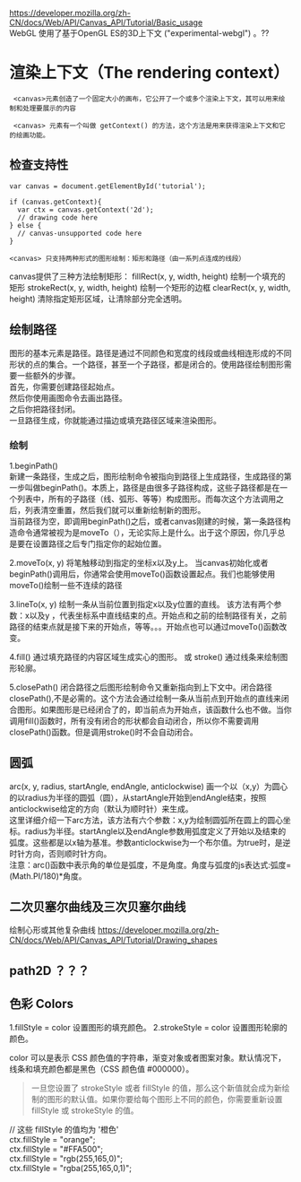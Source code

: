 https://developer.mozilla.org/zh-CN/docs/Web/API/Canvas_API/Tutorial/Basic_usage  
 WebGL 使用了基于OpenGL ES的3D上下文  ("experimental-webgl") 。??
# 渲染上下文（The rendering context）  
```
 <canvas>元素创造了一个固定大小的画布，它公开了一个或多个渲染上下文，其可以用来绘制和处理要展示的内容

 <canvas> 元素有一个叫做 getContext() 的方法，这个方法是用来获得渲染上下文和它的绘画功能。  
 ```

## 检查支持性  
```
var canvas = document.getElementById('tutorial');

if (canvas.getContext){
  var ctx = canvas.getContext('2d');
  // drawing code here
} else {
  // canvas-unsupported code here
}

```
```
<canvas> 只支持两种形式的图形绘制：矩形和路径（由一系列点连成的线段）
 ```

 canvas提供了三种方法绘制矩形：
 fillRect(x, y, width, height)
    绘制一个填充的矩形
    strokeRect(x, y, width, height)
    绘制一个矩形的边框
    clearRect(x, y, width, height)
    清除指定矩形区域，让清除部分完全透明。

## 绘制路径  
图形的基本元素是路径。路径是通过不同颜色和宽度的线段或曲线相连形成的不同形状的点的集合。一个路径，甚至一个子路径，都是闭合的。使用路径绘制图形需要一些额外的步骤。  
  首先，你需要创建路径起始点。  
    然后你使用画图命令去画出路径。  
    之后你把路径封闭。  
    一旦路径生成，你就能通过描边或填充路径区域来渲染图形。

### 绘制
1.beginPath()  
新建一条路径，生成之后，图形绘制命令被指向到路径上生成路径，生成路径的第一步叫做beginPath()。本质上，路径是由很多子路径构成，这些子路径都是在一个列表中，所有的子路径（线、弧形、等等）构成图形。而每次这个方法调用之后，列表清空重置，然后我们就可以重新绘制新的图形。    
当前路径为空，即调用beginPath()之后，或者canvas刚建的时候，第一条路径构造命令通常被视为是moveTo（），无论实际上是什么。出于这个原因，你几乎总是要在设置路径之后专门指定你的起始位置。


2.moveTo(x, y)
将笔触移动到指定的坐标x以及y上。 当canvas初始化或者beginPath()调用后，你通常会使用moveTo()函数设置起点。我们也能够使用moveTo()绘制一些不连续的路径

3.lineTo(x, y)
    绘制一条从当前位置到指定x以及y位置的直线。 该方法有两个参数：x以及y ，代表坐标系中直线结束的点。开始点和之前的绘制路径有关，之前路径的结束点就是接下来的开始点，等等。。。开始点也可以通过moveTo()函数改变。  

4.fill()
    通过填充路径的内容区域生成实心的图形。 或 
    stroke()
    通过线条来绘制图形轮廓。

5.closePath()
    闭合路径之后图形绘制命令又重新指向到上下文中。闭合路径closePath(),不是必需的。这个方法会通过绘制一条从当前点到开始点的直线来闭合图形。如果图形是已经闭合了的，即当前点为开始点，该函数什么也不做。当你调用fill()函数时，所有没有闭合的形状都会自动闭合，所以你不需要调用closePath()函数。但是调用stroke()时不会自动闭合。  

## 圆弧  
arc(x, y, radius, startAngle, endAngle, anticlockwise)
    画一个以（x,y）为圆心的以radius为半径的圆弧（圆），从startAngle开始到endAngle结束，按照anticlockwise给定的方向（默认为顺时针）来生成。  
    这里详细介绍一下arc方法，该方法有六个参数：x,y为绘制圆弧所在圆上的圆心坐标。radius为半径。startAngle以及endAngle参数用弧度定义了开始以及结束的弧度。这些都是以x轴为基准。参数anticlockwise为一个布尔值。为true时，是逆时针方向，否则顺时针方向。  
    注意：arc()函数中表示角的单位是弧度，不是角度。角度与弧度的js表达式:弧度=(Math.PI/180)*角度。  

## 二次贝塞尔曲线及三次贝塞尔曲线  
绘制心形或其他复杂曲线 https://developer.mozilla.org/zh-CN/docs/Web/API/Canvas_API/Tutorial/Drawing_shapes  

## path2D   ？？？   



##  色彩 Colors

1.fillStyle = color 设置图形的填充颜色。
2.strokeStyle = color 设置图形轮廓的颜色。

color 可以是表示 CSS 颜色值的字符串，渐变对象或者图案对象。默认情况下，线条和填充颜色都是黑色（CSS 颜色值 #000000）。  
>一旦您设置了 strokeStyle 或者 fillStyle 的值，那么这个新值就会成为新绘制的图形的默认值。如果你要给每个图形上不同的颜色，你需要重新设置 fillStyle 或 strokeStyle 的值。  

// 这些 fillStyle 的值均为 '橙色'  
ctx.fillStyle = "orange";  
ctx.fillStyle = "#FFA500";  
ctx.fillStyle = "rgb(255,165,0)";  
ctx.fillStyle = "rgba(255,165,0,1)";   

 



